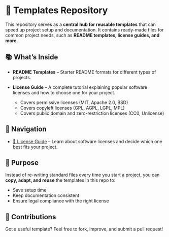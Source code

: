 # 📄 Templates Repository

This repository serves as a **central hub for reusable templates** that can speed up project setup and documentation.
It contains ready-made files for common project needs, such as **README templates, license guides, and more**.

## 📚 What’s Inside

* **README Templates** – Starter README formats for different types of projects.
* **License Guide** – A complete tutorial explaining popular software licenses and how to choose one for your project.

  * Covers permissive licenses (MIT, Apache 2.0, BSD)
  * Covers copyleft licenses (GPL, AGPL, LGPL, MPL)
  * Covers public domain and zero-restriction licenses (CC0, Unlicense)

## 🧭 Navigation

* [📜 License Guide](./src/license-guides/ChooseGoodLicense.md) – Learn about software licenses and decide which one best fits your project.

## 🎯 Purpose

Instead of re-writing standard files every time you start a project, you can **copy, adapt, and reuse** the templates in this repo to:

* Save setup time
* Keep documentation consistent
* Ensure legal compliance with the right license

## 🤝 Contributions

Got a useful template? Feel free to fork, improve, and submit a pull request!